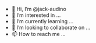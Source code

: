 - 👋 Hi, I’m @jack-audino
- 👀 I’m interested in ...
- 🌱 I’m currently learning ...
- 💞️ I’m looking to collaborate on ...
- 📫 How to reach me ...

<!---
jack-audino/jack-audino is a ✨ special ✨ repository because its `README.md` (this file) appears on your GitHub profile.
You can click the Preview link to take a look at your changes.
--->
